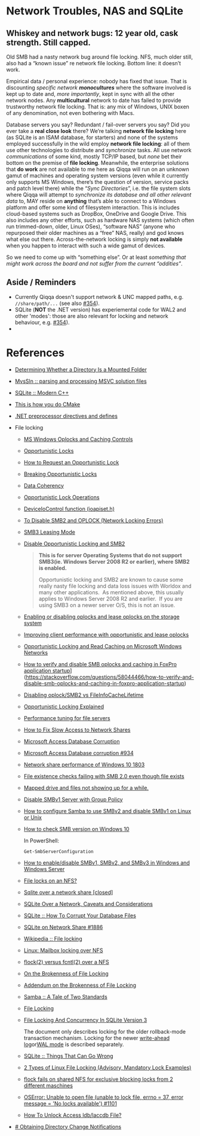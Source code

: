 # Network Troubles, NAS and SQLite









## Whiskey and network bugs: 12 year old, cask strength. Still capped.

Old SMB had a nasty network bug around file locking.
NFS, much older still, also had a “known issue” re network file locking.
Bottom line: it doesn’t work.

Empirical data / personal experience: nobody has fixed that issue. 
That is discounting _specific network **monocultures**_ where the software involved is kept up to date and, *more importantly*, kept in sync with all the other network nodes. 
Any **multicultural** network to date has failed to provide trustworthy network file locking. That is: any mix of Windows, UNIX boxen of any denomination, not even bothering with Macs.

Database servers you say? Redundant / fail-over servers you say?
Did you ever take a **real close look** there? 
We’re talking **network file locking** here (as SQLite is an ISAM database, for starters) and none of the systems employed successfully in the wild employ **network file locking**: all of them use other technologies to distribute and *synchronize* tasks. All use network *communications* of some kind, mostly TCP/IP based, but *none* bet their bottom on the premise of **file locking**.
Meanwhile, the enterprise solutions that **do work** are not available to me here as Qiqqa will run on an unknown gamut of machines and operating system versions (even while it currently only supports MS Windows, there’s the question of version, service packs and patch level there) while the “*Sync Directories*”, i.e. the file system slots where Qiqqa will attempt to *synchronize its database and all other relevant data* to, MAY reside on **anything** that’s able to connect to a Windows platform and offer some kind of filesystem interaction. This is includes cloud-based systems such as DropBox, OneDrive and Google Drive. This also includes any other efforts, such as hardware NAS systems (which often run trimmed-down, older, Linux OSes), “software NAS” (anyone who repurposed their older machines as a “free” NAS, really) and god knows what else out there.
Across-the-network locking is simply **not available** when you happen to interact with such a wide gamut of devices.

So we need to come up with “something else”. Or at least *something that might work across the board and not suffer from the current “oddities”*.

## Aside / Reminders

- Currently Qiqqa doesn't support network & UNC mapped paths, e.g. `//share/path/...` (see also [#354](https://github.com/jimmejardine/qiqqa-open-source/issues/354)).
- SQLite (**NOT** the .NET version) has experiemental code for WAL2 and other 'modes': those are also relevant for locking and network behaviour, e.g. [#354](https://github.com/jimmejardine/qiqqa-open-source/issues/354)).
- 




# References

- [Determining Whether a Directory Is a Mounted Folder](https://docs.microsoft.com/en-us/windows/win32/fileio/determining-whether-a-directory-is-a-volume-mount-point?redirectedfrom=MSDN)
- [MvsSln :: parsing and processing MSVC solution files](https://github.com/3F/MvsSln)
- [SQLite :: Modern C++](https://github.com/SqliteModernCpp/sqlite_modern_cpp)
- [This is how you do CMake](https://pabloariasal.github.io/2018/02/19/its-time-to-do-cmake-right/)
- [.NET preprocessor directives and defines](https://docs.microsoft.com/en-us/dotnet/csharp/language-reference/preprocessor-directives)
- File locking
  - [MS Windows Oplocks and Caching Controls](https://www.samba.org/samba/docs/old/Samba3-HOWTO/locking.html#id2617411)
  - [Opportunistic Locks](https://docs.microsoft.com/en-us/windows/win32/fileio/opportunistic-locks)
  - [How to Request an Opportunistic Lock](https://docs.microsoft.com/en-us/windows/win32/fileio/how-to-request-an-opportunistic-lock)
  - [Breaking Opportunistic Locks](https://docs.microsoft.com/en-us/windows/win32/fileio/breaking-opportunistic-locks)
  - [Data Coherency](https://docs.microsoft.com/en-us/windows/win32/fileio/data-coherency)
  - [Opportunistic Lock Operations](https://docs.microsoft.com/en-us/windows/win32/fileio/opportunistic-lock-operations)
  - [DeviceIoControl function (ioapiset.h)](https://docs.microsoft.com/en-us/windows/win32/api/ioapiset/nf-ioapiset-deviceiocontrol)
  - [To Disable SMB2 and OPLOCK (Network Locking Errors)](https://infusionsoftware.zendesk.com/hc/en-us/articles/115002293593-To-Disable-SMB2-and-OPLOCK-Network-Locking-Errors-)
  - [SMB3 Leasing Mode](https://infusionsoftware.zendesk.com/hc/en-us/articles/360001439295-SMB3-Leasing-Mode)
  - [Disable Opportunistic Locking and SMB2](https://support.trumpetinc.com/index.php?pg=kb.page&id=2025)
        
    > **This is for server Operating Systems that do not support SMB3(ie. Windows Server 2008 R2 or earlier), where SMB2 is enabled.**
    >
    > Opportunistic locking and SMB2 are known to cause some really nasty file locking and data loss issues with Worldox and many other applications.  As mentioned above, this usually applies to Windows Server 2008 R2 and earlier.  If you are using SMB3 on a newer server O/S, this is not an issue.
  
  - [Enabling or disabling oplocks and lease oplocks on the storage system](https://library.netapp.com/ecmdocs/ECMP1401220/html/GUID-526B365B-219B-4CA3-AD67-3E1E17B0DB0A.html)
  - [Improving client performance with opportunistic and lease oplocks](https://library.netapp.com/ecmdocs/ECMP1401220/html/GUID-31C39B53-077C-4ED2-8E86-BABBC0495BF7.html)
  - [Opportunistic Locking and Read Caching on Microsoft Windows Networks](https://www.cardbox.com/v2/oplocks.htm)
  - [How to verify and disable SMB oplocks and caching in FoxPro application startup](https://stackoverflow.com/questions/58044466/how-to-verify-and-disable-smb-oplocks-and-caching-in-foxpro-application-startup)](https://stackoverflow.com/questions/58044466/how-to-verify-and-disable-smb-oplocks-and-caching-in-foxpro-application-startup)
  - [Disabling oplock/SMB2 vs FileInfoCacheLifetime](https://social.technet.microsoft.com/forums/windowsserver/en-US/67baa9fd-5eaf-438e-9cc4-dc1a531b9e19/disabling-oplocksmb2-vs-fileinfocachelifetime)
  - [Opportunistic Locking Explained](https://www.superbase.com/support/opportunistic-locking-explained/)
  - [Performance tuning for file servers](https://docs.microsoft.com/en-us/windows-server/administration/performance-tuning/role/file-server/)
  - [How to Fix Slow Access to Network Shares](https://www.zubairalexander.com/blog/how-to-fix-slow-access-to-network-shares/)
  - [Microsoft Access Database Corruption](https://answers.microsoft.com/en-us/msoffice/forum/msoffice_access-mso_win10-mso_2016/microsoft-access-database-corruption/e933f760-f7f2-4b3e-9bc3-0061d5073219)
  - [Microsoft Access Database corruption #934](https://github.com/MicrosoftDocs/windows-itpro-docs/issues/934)
  - [Network share performance of Windows 10 1803](https://community.spiceworks.com/topic/2135698-network-share-performance-of-windows-10-1803)
  - [File existence checks failing with SMB 2.0 even though file exists](https://microsoft.public.win32.programmer.networks.narkive.com/wDwqoQAn/file-existence-checks-failing-with-smb-2-0-even-though-file-exists)
  - [Mapped drive and files not showing up for a while.](https://community.spiceworks.com/topic/1326173-mapped-drive-and-files-not-showing-up-for-a-while)
  - [Disable SMBv1 Server with Group Policy](https://docs.microsoft.com/en-us/windows-server/storage/file-server/troubleshoot/detect-enable-and-disable-smbv1-v2-v3)
  - [How to configure Samba to use SMBv2 and disable SMBv1 on Linux or Unix](https://www.cyberciti.biz/faq/how-to-configure-samba-to-use-smbv2-and-disable-smbv1-on-linux-or-unix/)
  - [How to check SMB version on Windows 10](https://www.thewindowsclub.com/check-smb-version-windows)
      
    In PowerShell:
         
    ``` 
    Get-SmbServerConfiguration
    ``` 
                
  - [How to enable/disable SMBv1, SMBv2, and SMBv3 in Windows and Windows Server](https://www.alibabacloud.com/help/faq-detail/57499.htm)      
  - [File locks on an NFS?](https://serverfault.com/questions/66919/file-locks-on-an-nfs)
  - [Sqlite over a network share \[closed\]](https://stackoverflow.com/questions/788517/sqlite-over-a-network-share)
  - [SQLite Over a Network,  Caveats and Considerations](https://www.sqlite.org/useovernet.html)
  - [SQLite :: How To Corrupt Your Database Files](https://www.sqlite.org/lockingv3.html#how_to_corrupt)
  - [SQLite on Network Share #1886](https://github.com/Sonarr/Sonarr/issues/1886)
  - [Wikipedia :: File locking](https://en.wikipedia.org/wiki/File_locking#Lock_files)
  - [Linux: Mailbox locking over NFS](https://www.spinnaker.de/linux/nfs-locking.html)
  - [flock(2) versus fcntl(2) over a NFS](https://unix.stackexchange.com/questions/1777/flock2-versus-fcntl2-over-a-nfs)
  - [On the Brokenness of File Locking](http://0pointer.net/blog/projects/locking.html)
  - [Addendum on the Brokenness of File Locking](http://0pointer.net/blog/projects/locking2.html)
  - [Samba :: A Tale of Two Standards](https://www.samba.org/samba/news/articles/low_point/tale_two_stds_os2.html)
  - [File Locking](https://www.ict.griffith.edu.au/teaching/2501ICT/archive/guide/ipc/flock.html)
  - [File Locking And Concurrency In SQLite Version 3](https://sqlite.org/lockingv3.html)
       
    The document only describes locking for the older rollback-mode transaction mechanism. Locking for the newer [write-ahead log](https://sqlite.org/wal.html)or[WAL mode](https://sqlite.org/wal.html) is described separately.
       
  - [SQLite :: Things That Can Go Wrong](https://sqlite.org/atomiccommit.html#sect_9_0)
  - [2 Types of Linux File Locking (Advisory, Mandatory Lock Examples)](https://www.thegeekstuff.com/2012/04/linux-file-locking-types/)
  - [flock fails on shared NFS for exclusive blocking locks from 2 different maschines](https://serverfault.com/questions/1001700/flock-fails-on-shared-nfs-for-exclusive-blocking-locks-from-2-different-maschine)
  - [OSError: Unable to open file (unable to lock file, errno = 37, error message = 'No locks available') #1101](https://github.com/h5py/h5py/issues/1101)
  - [How To Unlock Access ldb/laccdb File?](http://www.accessrepairnrecovery.com/blog/access-ldb-or-laccdb-file-unlock)





- [# Obtaining Directory Change Notifications](https://docs.microsoft.com/en-us/windows/win32/fileio/obtaining-directory-change-notifications?redirectedfrom=MSDN)


